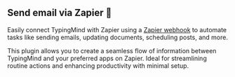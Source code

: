 ## Send email via Zapier 📧

Easily connect TypingMind with Zapier using a [Zapier webhook](https://zapier.com/apps/webhook/integrations) to automate tasks like sending emails, updating documents, scheduling posts, and more.

This plugin allows you to create a seamless flow of information between TypingMind and your preferred apps on Zapier. Ideal for streamlining routine actions and enhancing productivity with minimal setup.
